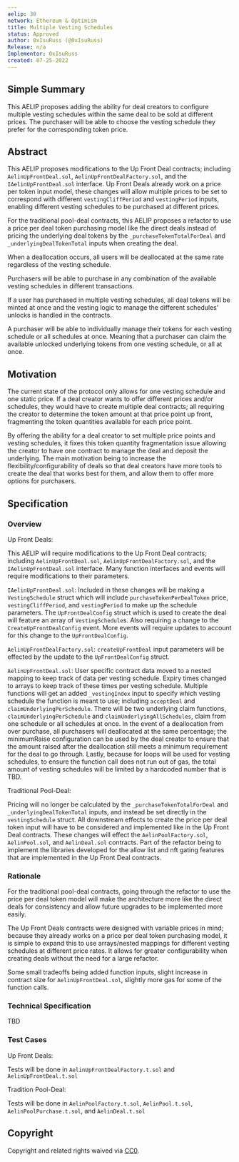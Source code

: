 ```yaml
---
aelip: 30
network: Ethereum & Optimism
title: Multiple Vesting Schedules
status: Approved
author: 0xIsuRuss (@0xIsuRuss)
Release: n/a
Implementor: 0xIsuRuss
created: 07-25-2022
---
```


## Simple Summary

<!--"If you can't explain it simply, you don't understand it well enough." Simply describe the outcome the proposed changes intends to achieve. This should be non-technical and accessible to a casual community member.-->

This AELIP proposes adding the ability for deal creators to configure multiple vesting schedules within the same deal to be sold at different prices. The purchaser will be able to choose the vesting schedule they prefer for the corresponding token price.

## Abstract

<!--A short (~200 word) description of the proposed change, the abstract should clearly describe the proposed change. This is what *will* be done if the AELIP is implemented, not *why* it should be done or *how* it will be done. If the AELIP proposes deploying a new contract, write, "we propose to deploy a new contract that will do x".-->

This AELIP proposes modifications to the Up Front Deal contracts; including `AelinUpFrontDeal.sol`, `AelinUpFrontDealFactory.sol`, and the `IAelinUpFrontDeal.sol` interface. Up Front Deals already work on a price per token input model, these changes will allow multiple prices to be set to correspond with different `vestingCliffPeriod` and `vestingPeriod` inputs, enabling different vesting schedules to be purchased at different prices.

For the traditional pool-deal contracts, this AELIP proposes a refactor to use a price per deal token purchasing model like the direct deals instead of pricing the underlying deal tokens by the `_purchaseTokenTotalForDeal` and `_underlyingDealTokenTotal` inputs when creating the deal.

When a deallocation occurs, all users will be deallocated at the same rate regardless of the vesting schedule.

Purchasers will be able to purchase in any combination of the available vesting schedules in different transactions.

If a user has purchased in multiple vesting schedules, all deal tokens will be minted at once and the vesting logic to manage the different schedules' unlocks is handled in the contracts.

A purchaser will be able to individually manage their tokens for each vesting schedule or all schedules at once. Meaning that a purchaser can claim the available unlocked underlying tokens from one vesting schedule, or all at once.

## Motivation

<!--This is the problem statement. This is the *why* of the AELIP. It should clearly explain *why* the current state of the protocol is inadequate.  It is critical that you explain *why* the change is needed, if the AELIP proposes changing how something is calculated, you must address *why* the current calculation is inaccurate or wrong. This is not the place to describe how the AELIP will address the issue!-->

The current state of the protocol only allows for one vesting schedule and one static price. If a deal creator wants to offer different prices and/or schedules, they would have to create multiple deal contracts; all requiring the creator to determine the token amount at that price point up front, fragmenting the token quantities available for each price point.

By offering the ability for a deal creator to set multiple price points and vesting schedules, it fixes this token quantity fragmentation issue allowing the creator to have one contract to manage the deal and deposit the underlying. The main motivation being to increase the flexibility/configurability of deals so that deal creators have more tools to create the deal that works best for them, and allow them to offer more options for purchasers.

## Specification

### Overview

<!--This is a high-level overview of *how* the AELIP will solve the problem. The overview should clearly describe how the new feature will be implemented.-->

Up Front Deals:

This AELIP will require modifications to the Up Front Deal contracts; including `AelinUpFrontDeal.sol`, `AelinUpFrontDealFactory.sol`, and the `IAelinUpFrontDeal.sol` interface. Many function interfaces and events will require modifications to their parameters.

`IAelinUpFrontDeal.sol`: Included in these changes will be making a `VestingSchedule` struct which will include `purchaseTokenPerDealToken` price, `vestingCliffPeriod`, and `vestingPeriod` to make up the schedule parameters. The `UpFrontDealConfig` struct which is used to create the deal will feature an array of `VestingSchedule`s. Also requiring a change to the `CreateUpFrontDealConfig` event. More events will require updates to account for this change to the `UpFrontDealConfig`.

`AelinUpFrontDealFactory.sol`: `createUpFrontDeal` input parameters will be effected by the update to the `UpFrontDealConfig` struct.

`AelinUpFrontDeal.sol`: User specific contract data moved to a nested mapping to keep track of data per vesting schedule. Expiry times changed to arrays to keep track of these times per vesting schedule. Multiple functions will get an added `_vestingIndex` input to specify which vesting schedule the function is meant to use; including `acceptDeal` and `claimUnderlyingPerSchedule`. There will be two underlying claim functions, `claimUnderlyingPerSchedule` and `claimUnderlyingAllSchedules`, claim from one schedule or all schedules at once. In the event of a deallocation from over purchase, all purchasers will deallocated at the same percentage; the minimumRaise configuration can be used by the deal creator to ensure that the amount raised after the deallocation still meets a minimum requirement for the deal to go through. Lastly, because for loops will be used for vesting schedules, to ensure the function call does not run out of gas, the total amount of vesting schedules will be limited by a hardcoded number that is TBD.

Traditional Pool-Deal:

Pricing will no longer be calculated by the `_purchaseTokenTotalForDeal` and `_underlyingDealTokenTotal` inputs, and instead be set directly in the `vestingSchedule` struct. All downstream effects to create the price per deal token input will have to be considered and implemented like in the Up Front Deal contracts. These changes will effect the `AelinPoolFactory.sol`, `AelinPool.sol`, and `AelinDeal.sol` contracts. Part of the refactor being to implement the libraries developed for the allow list and nft gating features that are implemented in the Up Front Deal contracts.

### Rationale

<!--This is where you explain the reasoning behind how you propose to solve the problem. Why did you propose to implement the change in this way, what were the considerations and trade-offs. The rationale fleshes out what motivated the design and why particular design decisions were made. It should describe alternate designs that were considered and related work. The rationale may also provide evidence of consensus within the community, and should discuss important objections or concerns raised during discussion.-->

For the traditional pool-deal contracts, going through the refactor to use the price per deal token model will make the architecture more like the direct deals for consistency and allow future upgrades to be implemented more easily.

The Up Front Deals contracts were designed with variable prices in mind; because they already works on a price per deal token purchasing model, it is simple to expand this to use arrays/nested mappings for different vesting schedules at different price rates. It allows for greater configurability when creating deals without the need for a large refactor.

Some small tradeoffs being added function inputs, slight increase in contract size for `AelinUpFrontDeal.sol`, slightly more gas for some of the function calls.

### Technical Specification

<!--The technical specification should outline the public API of the changes proposed. That is, changes to any of the interfaces Aelin currently exposes or the creations of new ones.-->

TBD

### Test Cases

<!--Test cases for an implementation are mandatory for AELIPs but can be included with the implementation..-->

Up Front Deals:

Tests will be done in `AelinUpFrontDealFactory.t.sol` and `AelinUpFrontDeal.t.sol`

Tradition Pool-Deal:

Tests will be done in `AelinPoolFactory.t.sol`, `AelinPool.t.sol`, `AelinPoolPurchase.t.sol`, and `AelinDeal.t.sol`

## Copyright

Copyright and related rights waived via [CC0](https://creativecommons.org/publicdomain/zero/1.0/).
